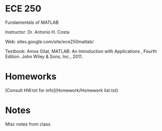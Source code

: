 ECE 250
=======
Fundamentals of MATLAB

Instructor: Dr. Antonio H. Costa

Web: sites.google.com/site/ece250matlab/

Textbook: Amos Gilat, MATLAB: An Introduction with Applications , Fourth Edition. John Wiley
& Sons, Inc., 2011.

Homeworks
=========
[Consult HW.txt for info](Homework/Homework list.txt)

Notes
=====
Misc notes from class

